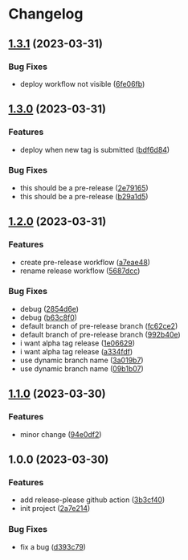 # Changelog

## [1.3.1](https://github.com/lamhq/release-demo/compare/v1.3.0...v1.3.1) (2023-03-31)


### Bug Fixes

* deploy workflow not visible ([6fe06fb](https://github.com/lamhq/release-demo/commit/6fe06fb339270fa259d3db3ca13afee71fe6011c))

## [1.3.0](https://github.com/lamhq/release-demo/compare/v1.2.0...v1.3.0) (2023-03-31)


### Features

* deploy when new tag is submitted ([bdf6d84](https://github.com/lamhq/release-demo/commit/bdf6d840620ce94b433e3ed502d1e8509beec29a))


### Bug Fixes

* this should be a pre-release ([2e79165](https://github.com/lamhq/release-demo/commit/2e79165fd78d807acfa151f962c89cbd20e37e30))
* this should be a pre-release ([b29a1d5](https://github.com/lamhq/release-demo/commit/b29a1d54d88a850fb66c9cc6ba767d548cbe4843))

## [1.2.0](https://github.com/lamhq/release-demo/compare/v1.1.0...v1.2.0) (2023-03-31)


### Features

* create pre-release workflow ([a7eae48](https://github.com/lamhq/release-demo/commit/a7eae4834a5b3cc221ba086ded9760aaee7388d5))
* rename release workflow ([5687dcc](https://github.com/lamhq/release-demo/commit/5687dccbf7f84cf6ff4cbde990997a9353871ac9))


### Bug Fixes

* debug ([2854d6e](https://github.com/lamhq/release-demo/commit/2854d6e628f9943038f98113b82b8b57ad8ec624))
* debug ([b63c8f0](https://github.com/lamhq/release-demo/commit/b63c8f034dc8b051cd51ea97100d9f2d55d98001))
* default branch of pre-release branch ([fc62ce2](https://github.com/lamhq/release-demo/commit/fc62ce298fa5972d82e8ffc870e49b286761a948))
* default branch of pre-release branch ([992b40e](https://github.com/lamhq/release-demo/commit/992b40eb60e8c79bc1476e5f320292f418eeb49a))
* i want alpha tag release ([1e06629](https://github.com/lamhq/release-demo/commit/1e066291cb31f5ce54b37ec76f9a061f3c726d05))
* i want alpha tag release ([a334fdf](https://github.com/lamhq/release-demo/commit/a334fdf67c5615992cf83b8398dcbaad28f00ecd))
* use dynamic branch name ([3a019b7](https://github.com/lamhq/release-demo/commit/3a019b7df3abcd894069f930e0bd094e24ec35b6))
* use dynamic branch name ([09b1b07](https://github.com/lamhq/release-demo/commit/09b1b07e0ca1776052ea2083db83e021e13b01bb))

## [1.1.0](https://github.com/lamhq/release-demo/compare/v1.0.0...v1.1.0) (2023-03-30)


### Features

* minor change ([94e0df2](https://github.com/lamhq/release-demo/commit/94e0df2a937497da0cc1fc56eb2129a001c32e8f))

## 1.0.0 (2023-03-30)


### Features

* add release-please github action ([3b3cf40](https://github.com/lamhq/release-demo/commit/3b3cf401c112b96a1ccb00d66f0f491b59f31b78))
* init project ([2a7e214](https://github.com/lamhq/release-demo/commit/2a7e214dedff2306bcbe987684311b7f0b040e78))


### Bug Fixes

* fix a bug ([d393c79](https://github.com/lamhq/release-demo/commit/d393c798d643809904b21e8ac2db789d83f2fd8f))
